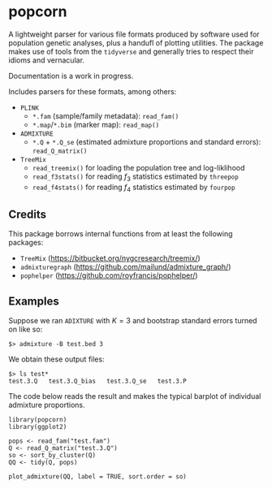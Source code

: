 # popcorn

A lightweight parser for various file formats produced by software used for population genetic analyses, plus a handufl of plotting utilities.  The package makes use of tools from the `tidyverse` and generally tries to respect their idioms and vernacular.

Documentation is a work in progress.

Includes parsers for these formats, among others:

* `PLINK`
	* `*.fam` (sample/family metadata): `read_fam()`
	* `*.map`/`*.bim` (marker map): `read_map()`
* `ADMIXTURE`
	* `*.Q` + `*.Q_se` (estimated admixture proportions and standard errors): `read_Q_matrix()`
* `TreeMix`
	* `read_treemix()` for loading the population tree and log-liklihood
	* `read_f3stats()` for reading $f_3$ statistics estimated by `threepop`
	* `read_f4stats()` for reading $f_4$ statistics estimated by `fourpop`

## Credits
This package borrows internal functions from at least the following packages:

* `TreeMix` (https://bitbucket.org/nygcresearch/treemix/)
* `admixturegraph` (https://github.com/mailund/admixture_graph/)
* `pophelper` (https://github.com/royfrancis/pophelper/)

## Examples	
Suppose we ran `ADIXTURE` with $K = 3$ and bootstrap standard errors turned on like so:
```
$> admixture -B test.bed 3
```

We obtain these output files:
```
$> ls test*
test.3.Q   test.3.Q_bias   test.3.Q_se   test.3.P
```

The code below reads the result and makes the typical barplot of individual admixture proportions.
```
library(popcorn)
library(ggplot2)

pops <- read_fam("test.fam")
Q <- read_Q_matrix("test.3.Q")
so <- sort_by_cluster(Q)
QQ <- tidy(Q, pops)

plot_admixture(QQ, label = TRUE, sort.order = so)
```
